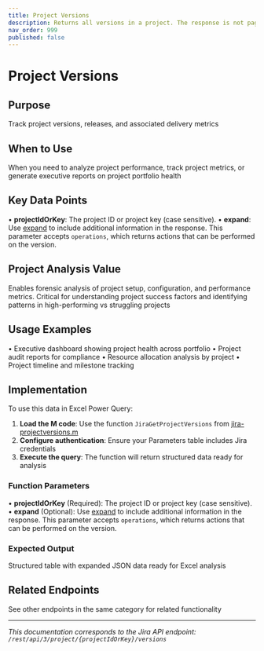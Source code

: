 ```yaml
---
title: Project Versions
description: Returns all versions in a project. The response is not paginated. Use [Get project versions paginated](#api-rest-api-3-project-projectIdOrKey-version-...
nav_order: 999
published: false
---
```


# Project Versions

## Purpose
Track project versions, releases, and associated delivery metrics

## When to Use
When you need to analyze project performance, track project metrics, or generate executive reports on project portfolio health

## Key Data Points
• **projectIdOrKey**: The project ID or project key (case sensitive).
• **expand**: Use [expand](#expansion) to include additional information in the response. This parameter accepts `operations`, which returns actions that can be performed on the version.

## Project Analysis Value
Enables forensic analysis of project setup, configuration, and performance metrics. Critical for understanding project success factors and identifying patterns in high-performing vs struggling projects

## Usage Examples
• Executive dashboard showing project health across portfolio
• Project audit reports for compliance
• Resource allocation analysis by project
• Project timeline and milestone tracking

## Implementation
To use this data in Excel Power Query:

1. **Load the M code**: Use the function `JiraGetProjectVersions` from [jira-projectversions.m](../assets/jira-projectversions.m)
2. **Configure authentication**: Ensure your Parameters table includes Jira credentials
3. **Execute the query**: The function will return structured data ready for analysis

### Function Parameters
• **projectIdOrKey** (Required): The project ID or project key (case sensitive).
• **expand** (Optional): Use [expand](#expansion) to include additional information in the response. This parameter accepts `operations`, which returns actions that can be performed on the version.

### Expected Output
Structured table with expanded JSON data ready for Excel analysis

## Related Endpoints
See other endpoints in the same category for related functionality

---
*This documentation corresponds to the Jira API endpoint: `/rest/api/3/project/{projectIdOrKey}/versions`*
